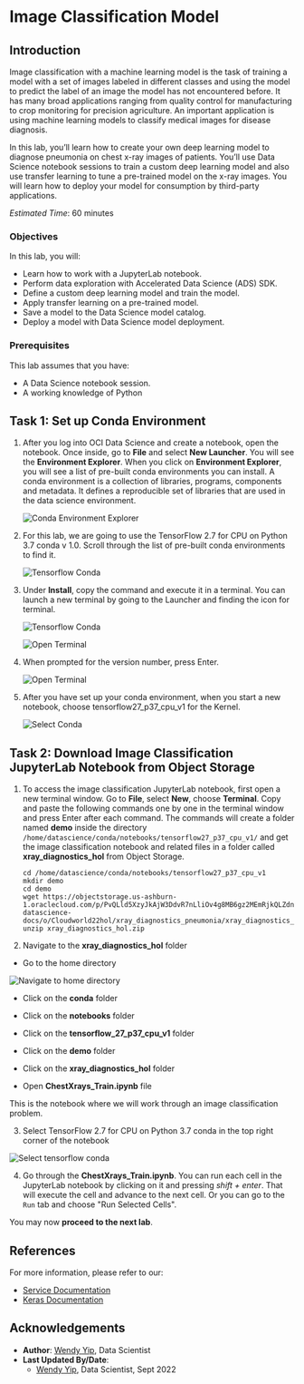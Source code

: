 # Image Classification Model

## Introduction

Image classification with a machine learning model is the task of training a model with a set of images labeled in different classes and using the model to predict the label of an image the model has not encountered before.  It has many broad applications ranging from quality control for manufacturing to crop monitoring for precision agriculture. An important application is using machine learning models to classify medical images for disease diagnosis.  

In this lab, you’ll learn how to create your own deep learning model to diagnose pneumonia on chest x-ray images of patients. You’ll use Data Science notebook sessions to train a custom deep learning model and also use transfer learning to tune a pre-trained model on the x-ray images. You will learn how to deploy your model for consumption by third-party applications.

*Estimated Time*: 60 minutes

### Objectives

In this lab, you will:

* Learn how to work with a JupyterLab notebook.
* Perform data exploration with Accelerated Data Science (ADS) SDK.
* Define a custom deep learning model and train the model.
* Apply transfer learning on a pre-trained model.
* Save a model to the Data Science model catalog.
* Deploy a model with Data Science model deployment.

### Prerequisites

This lab assumes that you have:
* A Data Science notebook session.
* A working knowledge of Python

## Task 1: Set up Conda Environment

1.  After you log into OCI Data Science and create a notebook, open the notebook.  Once inside, go to **File** and select **New Launcher**.  You will see the **Environment Explorer**. When you click on **Environment Explorer**, you will see a list of pre-built conda environments you can install. A conda environment is a collection of libraries, programs, components and metadata. It defines a reproducible set of libraries that are used in the data science environment. 

    ![Conda Environment Explorer](images/conda-environment-explorer.png " ")

1.  For this lab, we are going to use the TensorFlow 2.7 for CPU on Python 3.7 conda v 1.0.  Scroll through the list of pre-built conda environments to find it.

    ![Tensorflow Conda](images/tensorflow-conda-expand-details.png " ")

1.  Under **Install**, copy the command and execute it in a terminal.  You can launch a new terminal by going to the Launcher and finding the icon for terminal.

    ![Tensorflow Conda](images/tensorflow-conda.png " ")

    ![Open Terminal](images/open-terminal.png " ")

1.  When prompted for the version number, press Enter.

    ![Open Terminal](images/conda-version-number.png " ")


1.  After you have set up your conda environment, when you start a new notebook, choose tensorflow27_p37_cpu_v1 for the Kernel.

    ![Select Conda](images/select-conda-environ.png " ")

## Task 2: Download Image Classification JupyterLab Notebook from Object Storage

1. To access the image classification JupyterLab notebook, first open a new terminal window.  Go to **File**, select **New**, choose **Terminal**. Copy and paste the following commands one by one in the terminal window and press Enter after each command. The commands will create a folder named **demo** inside the directory `/home/datascience/conda/notebooks/tensorflow27_p37_cpu_v1/` and get the image classification notebook and related files in a folder called **xray\_diagnostics\_hol** from Object Storage.

    ```
    cd /home/datascience/conda/notebooks/tensorflow27_p37_cpu_v1
    mkdir demo
    cd demo 
    wget https://objectstorage.us-ashburn-1.oraclecloud.com/p/PvQLld5XzyJkAjW3DdvR7nLliOv4g8MB6gz2MEmRjkQLZdn1P9wOkNnUozAkPSUe/n/bigdatadatasciencelarge/b/hosted-datascience-docs/o/Cloudworld22hol/xray_diagnostics_pneumonia/xray_diagnostics_hol.zip
    unzip xray_diagnostics_hol.zip
    ```
2.  Navigate to the **xray\_diagnostics\_hol** folder

* Go to the home directory

![Navigate to home directory](images/navigate-home-directory.png " ")

* Click on the **conda** folder

* Click on the **notebooks** folder

* Click on the **tensorflow\_27\_p37\_cpu\_v1** folder

* Click on the **demo** folder

* Click on the **xray\_diagnostics\_hol** folder

* Open **ChestXrays\_Train.ipynb** file 

This is the notebook where we will work through an image classification problem.  

3.  Select TensorFlow 2.7 for CPU on Python 3.7 conda in the top right corner of the notebook

![Select tensorflow conda](images/select-tensorflow-conda.png " ")

4.  Go through the **ChestXrays\_Train.ipynb**.  You can run each cell in the JupyterLab notebook by clicking on it and pressing *shift + enter*. That will execute the cell and advance to the next cell. Or you can go to the `Run` tab and choose "Run Selected Cells".

You may now **proceed to the next lab**.

## References

For more information, please refer to our:

* [Service Documentation](https://docs.oracle.com/en-us/iaas/data-science/using/data-science.htm)
* [Keras Documentation](https://keras.io/)

## Acknowledgements

* **Author**: [Wendy Yip](https://www.linkedin.com/in/wendy-yip-a3990610/), Data Scientist
* **Last Updated By/Date**:
    * [Wendy Yip](https://www.linkedin.com/in/wendy-yip-a3990610/), Data Scientist, Sept 2022


